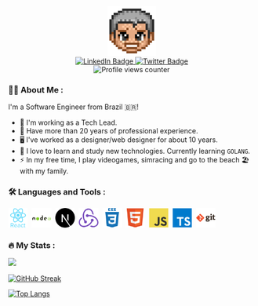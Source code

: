 <div id="header" align="center">
  <img src="https://github.com/Rodzman/Rodzman/blob/main/rodz-f.png" width="100" />
  <div id="badges">
    <a href="https://www.linkedin.com/in/rodzman">
      <img src="https://img.shields.io/badge/LinkedIn-blue?style=for-the-badge&logo=linkedin&logoColor=white" alt="LinkedIn Badge" />
    </a>
    <a href="https://twitter.com/rodz_code">
      <img src="https://img.shields.io/badge/Twitter-blue?style=for-the-badge&logo=twitter&logoColor=white" alt="Twitter Badge" />
    </a>
  </div>
  <img src="https://komarev.com/ghpvc/?username=rodzman&style=flat-square&color=blue" alt="Profile views counter" />
</div>

### 👨‍💻 About Me :
I'm a Software Engineer from Brazil 🇧🇷!
- 🔭 I'm working as a Tech Lead.
- 🥸 Have more than 20 years of professional experience.
- 🖥️ I've worked as a designer/web designer for about 10 years.
- 📖 I love to learn and study new technologies. Currently learning `GOLANG`.
- ⚡ In my free time, I play videogames, simracing and go to the beach 🏖️ with my family.

### 🛠️ Languages and Tools :
<div>
  <img src="https://github.com/devicons/devicon/blob/master/icons/react/react-original-wordmark.svg" title="React" alt="React" width="40" height="40"/>&nbsp;
  <img src="https://github.com/devicons/devicon/blob/master/icons/nodejs/nodejs-original-wordmark.svg" title="NodeJS" alt="NodeJS" width="40" height="40"/>&nbsp;
  <img src="https://github.com/devicons/devicon/blob/master/icons/nextjs/nextjs-original.svg" title="Next.js" alt="Next.js" width="40" height="40"/>&nbsp;
  <img src="https://github.com/devicons/devicon/blob/master/icons/redux/redux-original.svg" title="Redux" alt="Redux " width="40" height="40"/>&nbsp;
  <img src="https://github.com/devicons/devicon/blob/master/icons/css3/css3-plain-wordmark.svg"  title="CSS3" alt="CSS" width="40" height="40"/>&nbsp;
  <img src="https://github.com/devicons/devicon/blob/master/icons/html5/html5-original.svg" title="HTML5" alt="HTML" width="40" height="40"/>&nbsp;
  <img src="https://github.com/devicons/devicon/blob/master/icons/javascript/javascript-original.svg" title="JavaScript" alt="JavaScript" width="40" height="40"/>&nbsp;
  <img src="https://github.com/devicons/devicon/blob/master/icons/typescript/typescript-original.svg" title="Typescript" alt="Typescript" width="40" height="40"/>&nbsp;
  <img src="https://github.com/devicons/devicon/blob/master/icons/git/git-original-wordmark.svg" title="Git" **alt="Git" width="40" height="40"/>
</div>

### 🔥 My Stats :
![](https://github.com/Rodzman/github-stats/blob/master/generated/overview.svg#gh-dark-mode-only)

[![GitHub Streak](http://github-readme-streak-stats.herokuapp.com?user=Rodzman&theme=dark&background=000000)](https://git.io/streak-stats)

[![Top Langs](https://github-readme-stats.vercel.app/api/top-langs/?username=Rodzman&layout=compact&theme=vision-friendly-dark)](https://github.com/anuraghazra/github-readme-stats)
